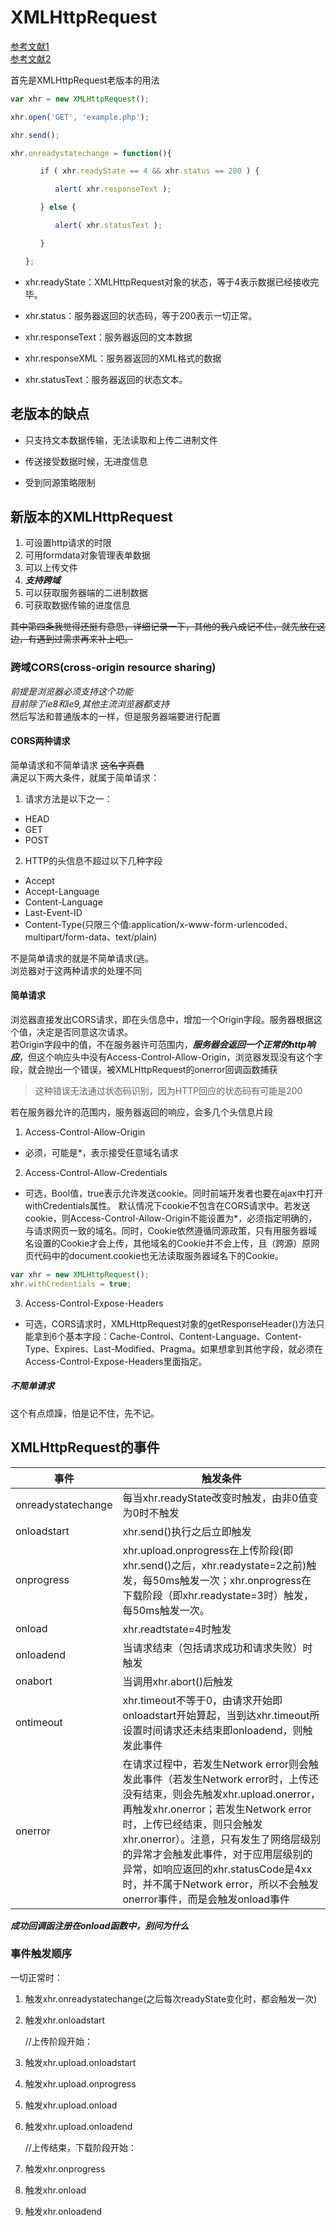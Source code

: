 # XMLHttpRequest

[参考文献1](http://www.ruanyifeng.com/blog/2012/09/xmlhttprequest_level_2.html)  
[参考文献2](https://segmentfault.com/a/1190000004322487)

首先是XMLHttpRequest老版本的用法

```js
var xhr = new XMLHttpRequest();

xhr.open('GET', 'example.php');

xhr.send();

xhr.onreadystatechange = function(){

　　　　if ( xhr.readyState == 4 && xhr.status == 200 ) {

　　　　　　alert( xhr.responseText );

　　　　} else {

　　　　　　alert( xhr.statusText );

　　　　}

　　};
```

* xhr.readyState：XMLHttpRequest对象的状态，等于4表示数据已经接收完毕。

* xhr.status：服务器返回的状态码，等于200表示一切正常。

* xhr.responseText：服务器返回的文本数据

* xhr.responseXML：服务器返回的XML格式的数据

* xhr.statusText：服务器返回的状态文本。

## 老版本的缺点

* 只支持文本数据传输，无法读取和上传二进制文件

* 传送接受数据时候，无进度信息

* 受到同源策略限制

## 新版本的XMLHttpRequest

1. 可设置http请求的时限
2. 可用formdata对象管理表单数据
3. 可以上传文件
4. ***支持跨域***
5. 可以获取服务器端的二进制数据
6. 可获取数据传输的进度信息

~~其中第四条我觉得还挺有意思，详细记录一下，其他的我八成记不住，就先放在这边，有遇到过需求再来补上吧。~~

### 跨域CORS(cross-origin resource sharing)

*前提是浏览器必须支持这个功能*</br>
*目前除了ie8和ie9,其他主流浏览器都支持*</br>
然后写法和普通版本的一样，但是服务器端要进行配置

#### CORS两种请求

简单请求和不简单请求  ~~这名字真蠢~~</br>
满足以下两大条件，就属于简单请求：

1. 请求方法是以下之一：
* HEAD
* GET
* POST
2. HTTP的头信息不超过以下几种字段
* Accept
* Accept-Language
* Content-Language
* Last-Event-ID
* Content-Type(只限三个值:application/x-www-form-urlencoded、multipart/form-data、text/plain)

不是简单请求的就是不简单请求(逃。</br>
浏览器对于这两种请求的处理不同

#### 简单请求

浏览器直接发出CORS请求，即在头信息中，增加一个Origin字段。服务器根据这个值，决定是否同意这次请求。  
若Origin字段中的值，不在服务器许可范围内，***服务器会返回一个正常的http响应***，但这个响应头中没有Access-Control-Allow-Origin，浏览器发现没有这个字段，就会抛出一个错误，被XMLHttpRequest的onerror回调函数捕获
>这种错误无法通过状态码识别，因为HTTP回应的状态码有可能是200

若在服务器允许的范围内，服务器返回的响应，会多几个头信息片段

1. Access-Control-Allow-Origin

* 必须，可能是*，表示接受任意域名请求

2. Access-Control-Allow-Credentials

* 可选，Bool值，true表示允许发送cookie。同时前端开发者也要在ajax中打开withCredentials属性。 默认情况下cookie不包含在CORS请求中。若发送cookie，则Access-Control-Allow-Origin不能设置为*，必须指定明确的，与请求网页一致的域名。同时，Cookie依然遵循同源政策，只有用服务器域名设置的Cookie才会上传，其他域名的Cookie并不会上传，且（跨源）原网页代码中的document.cookie也无法读取服务器域名下的Cookie。

```js
var xhr = new XMLHttpRequest();
xhr.withCredentials = true;
```

3. Access-Control-Expose-Headers  

* 可选，CORS请求时，XMLHttpRequest对象的getResponseHeader()方法只能拿到6个基本字段：Cache-Control、Content-Language、Content-Type、Expires、Last-Modified、Pragma。如果想拿到其他字段，就必须在Access-Control-Expose-Headers里面指定。

##### 不简单请求

这个有点烦躁，怕是记不住，先不记。

## XMLHttpRequest的事件

| 事件 | 触发条件 |
| --- | ---|
|onreadystatechange| 每当xhr.readyState改变时触发，由非0值变为0时不触发|
|onloadstart|xhr.send()执行之后立即触发|
|onprogress|xhr.upload.onprogress在上传阶段(即xhr.send()之后，xhr.readystate=2之前)触发，每50ms触发一次；xhr.onprogress在下载阶段（即xhr.readystate=3时）触发，每50ms触发一次。|
|onload|xhr.readtstate=4时触发|
|onloadend|当请求结束（包括请求成功和请求失败）时触发|
|onabort|当调用xhr.abort()后触发|
|ontimeout|xhr.timeout不等于0，由请求开始即onloadstart开始算起，当到达xhr.timeout所设置时间请求还未结束即onloadend，则触发此事件|
|onerror|在请求过程中，若发生Network error则会触发此事件（若发生Network error时，上传还没有结束，则会先触发xhr.upload.onerror，再触发xhr.onerror；若发生Network error时，上传已经结束，则只会触发xhr.onerror）。注意，只有发生了网络层级别的异常才会触发此事件，对于应用层级别的异常，如响应返回的xhr.statusCode是4xx时，并不属于Network error，所以不会触发onerror事件，而是会触发onload事件|

***成功回调函注册在onload函数中，别问为什么***

### 事件触发顺序

一切正常时：

1. 触发xhr.onreadystatechange(之后每次readyState变化时，都会触发一次)

2. 触发xhr.onloadstart

    //上传阶段开始：

3. 触发xhr.upload.onloadstart

4. 触发xhr.upload.onprogress

5. 触发xhr.upload.onload

6. 触发xhr.upload.onloadend

    //上传结束，下载阶段开始：

7. 触发xhr.onprogress

8. 触发xhr.onload

9. 触发xhr.onloadend
